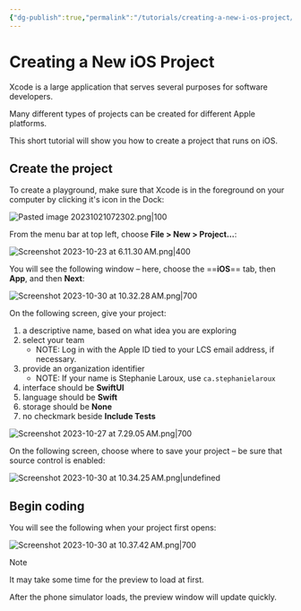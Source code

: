```yaml
---
{"dg-publish":true,"permalink":"/tutorials/creating-a-new-i-os-project/","dgHomeLink":true,"dgShowToc":true}
---
```


# Creating a New iOS Project

Xcode is a large application that serves several purposes for software developers.

Many different types of projects can be created for different Apple platforms.

This short tutorial will show you how to create a project that runs on iOS.
## Create the project

To create a playground, make sure that Xcode is in the foreground on your computer by clicking it's icon in the Dock:

![Pasted image 20231021072302.png|100](/img/user/Media/Pasted%20image%2020231021072302.png)

From the menu bar at top left, choose **File > New > Project...**:

![Screenshot 2023-10-23 at 6.11.30 AM.png|400](/img/user/Media/Screenshot%202023-10-23%20at%206.11.30%E2%80%AFAM.png)

You will see the following window – here, choose the ==**iOS**== tab, then **App**, and then **Next**:

![Screenshot 2023-10-30 at 10.32.28 AM.png|700](/img/user/Media/Screenshot%202023-10-30%20at%2010.32.28%E2%80%AFAM.png)

On the following screen, give your project:

1. a descriptive name, based on what idea you are exploring
2. select your team
	- NOTE: Log in with the Apple ID tied to your LCS email address, if necessary.
3. provide an organization identifier
	- NOTE: If your name is Stephanie Laroux, use `ca.stephanielaroux`
4. interface should be **SwiftUI**
5. language should be **Swift**
6. storage should be **None**
7. no checkmark beside **Include Tests**

![Screenshot 2023-10-27 at 7.29.05 AM.png|700](/img/user/Media/Screenshot%202023-10-27%20at%207.29.05%E2%80%AFAM.png)

On the following screen, choose where to save your project – be sure that source control is enabled:

![Screenshot 2023-10-30 at 10.34.25 AM.png|undefined](/img/user/Media/Screenshot%202023-10-30%20at%2010.34.25%E2%80%AFAM.png)

## Begin coding

You will see the following when your project first opens:

![Screenshot 2023-10-30 at 10.37.42 AM.png|700](/img/user/Media/Screenshot%202023-10-30%20at%2010.37.42%E2%80%AFAM.png)

> [!NOTE]
> It may take some time for the preview to load at first.
> 
> After the phone simulator loads, the preview window will update quickly.